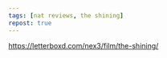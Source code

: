 ```yaml
---
tags: [nat reviews, the shining]
repost: true
---
```


https://letterboxd.com/nex3/film/the-shining/
